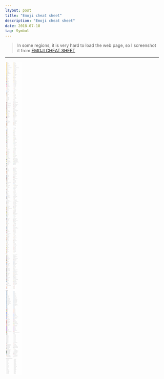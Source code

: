 ```yaml
---
layout: post
title: "Emoji cheat sheet"
description: "Emoji cheat sheet"
date: 2018-07-18
tag: Symbol
---
```

[EMOJI CHEAT SHEET]: <https://www.webpagefx.com/tools/emoji-cheat-sheet/> "EMOJI CHEAT SHEET"
  

> In some regions, it is very hard to load the web page, so I screenshot it from [EMOJI CHEAT SHEET]  

**********



<img src="/images/emoji-cheat-sheet.PNG">



